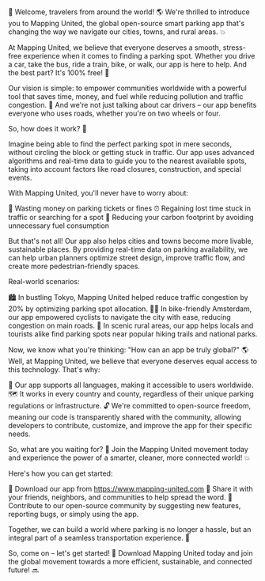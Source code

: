 🎉 Welcome, travelers from around the world! 🌎 We're thrilled to introduce you to Mapping United, the global open-source smart parking app that's changing the way we navigate our cities, towns, and rural areas. 💥

At Mapping United, we believe that everyone deserves a smooth, stress-free experience when it comes to finding a parking spot. Whether you drive a car, take the bus, ride a train, bike, or walk, our app is here to help. And the best part? It's 100% free! 🎁

Our vision is simple: to empower communities worldwide with a powerful tool that saves time, money, and fuel while reducing pollution and traffic congestion. 🌟 And we're not just talking about car drivers – our app benefits everyone who uses roads, whether you're on two wheels or four.

So, how does it work? 🤔

Imagine being able to find the perfect parking spot in mere seconds, without circling the block or getting stuck in traffic. Our app uses advanced algorithms and real-time data to guide you to the nearest available spots, taking into account factors like road closures, construction, and special events.

With Mapping United, you'll never have to worry about:

💸 Wasting money on parking tickets or fines
⏰ Regaining lost time stuck in traffic or searching for a spot
🌿 Reducing your carbon footprint by avoiding unnecessary fuel consumption

But that's not all! Our app also helps cities and towns become more livable, sustainable places. By providing real-time data on parking availability, we can help urban planners optimize street design, improve traffic flow, and create more pedestrian-friendly spaces.

Real-world scenarios:

🏙️ In bustling Tokyo, Mapping United helped reduce traffic congestion by 20% by optimizing parking spot allocation.
🚴‍♀️ In bike-friendly Amsterdam, our app empowered cyclists to navigate the city with ease, reducing congestion on main roads.
🌳 In scenic rural areas, our app helps locals and tourists alike find parking spots near popular hiking trails and national parks.

Now, we know what you're thinking: "How can an app be truly global?" 🌎 Well, at Mapping United, we believe that everyone deserves equal access to this technology. That's why:

💯 Our app supports all languages, making it accessible to users worldwide.
🗺️ It works in every country and county, regardless of their unique parking regulations or infrastructure.
🔓 We're committed to open-source freedom, meaning our code is transparently shared with the community, allowing developers to contribute, customize, and improve the app for their specific needs.

So, what are you waiting for? 🤔 Join the Mapping United movement today and experience the power of a smarter, cleaner, more connected world! 💥

Here's how you can get started:

📲 Download our app from https://www.mapping-united.com
👫 Share it with your friends, neighbors, and communities to help spread the word.
🤝 Contribute to our open-source community by suggesting new features, reporting bugs, or simply using the app.

Together, we can build a world where parking is no longer a hassle, but an integral part of a seamless transportation experience. 🌟

So, come on – let's get started! 🎉 Download Mapping United today and join the global movement towards a more efficient, sustainable, and connected future! 🔜